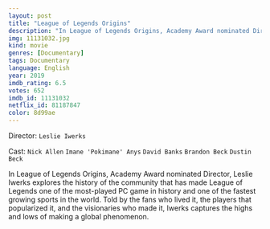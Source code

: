 ```yaml
---
layout: post
title: "League of Legends Origins"
description: "In League of Legends Origins, Academy Award nominated Director, Leslie Iwerks explores the history of the community that has made League of Legends one of the most-played PC game in history and one of the fastest growing sports in the world. Told by the fans who lived it, the players that popularized it, and the visionaries who made it, Iwerks captures the highs and lows of making a global phenomenon..."
img: 11131032.jpg
kind: movie
genres: [Documentary]
tags: Documentary 
language: English
year: 2019
imdb_rating: 6.5
votes: 652
imdb_id: 11131032
netflix_id: 81187847
color: 8d99ae
---
```

Director: `Leslie Iwerks`  

Cast: `Nick Allen` `Imane 'Pokimane' Anys` `David Banks` `Brandon Beck` `Dustin Beck` 

In League of Legends Origins, Academy Award nominated Director, Leslie Iwerks explores the history of the community that has made League of Legends one of the most-played PC game in history and one of the fastest growing sports in the world. Told by the fans who lived it, the players that popularized it, and the visionaries who made it, Iwerks captures the highs and lows of making a global phenomenon.